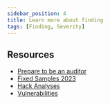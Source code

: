 ```yaml
---
sidebar_position: 4
title: Learn more about finding
tags: [Finding, Severity]
---
```


## Resources
- [Prepare to be an auditor](https://github.com/Secure3Audit/Secure3Academy/blob/main/HowToBecomeAnAuditor.md)
- [Fixed Samples 2023](https://github.com/immunefi-team/Web3-Security-Library/blob/main/BugFixReviews/README.md#2023)
- [Hack Analyses](https://github.com/immunefi-team/Web3-Security-Library/blob/main/HackAnalyses/README.md#2023)
- [Vulnerabilities](https://github.com/immunefi-team/Web3-Security-Library/blob/main/Vulnerabilities/README.md#logic)